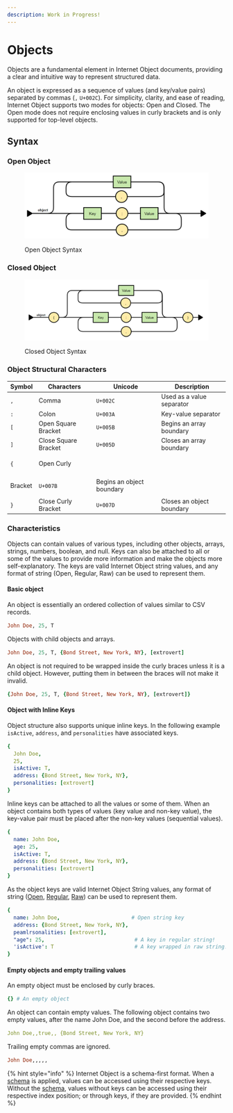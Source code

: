 ```yaml
---
description: Work in Progress!
---
```


# Objects

Objects are a fundamental element in Internet Object documents, providing a clear and intuitive way to represent structured data.

An object is expressed as a sequence of values (and key/value pairs) separated by commas (`,` `U+002C`). For simplicity, clarity, and ease of reading, Internet Object supports two modes for objects: Open and Closed. The Open mode does not require enclosing values in curly brackets and is only supported for top-level objects.

## Syntax

### Open Object

<figure><img src="../../.gitbook/assets/image (2).png" alt=""><figcaption><p>Open Object Syntax</p></figcaption></figure>



### Closed Object

<figure><img src="../../.gitbook/assets/image (8).png" alt=""><figcaption><p>Closed Object Syntax</p></figcaption></figure>

### **Object Structural Characters**

| Symbol | Characters                        | Unicode  | Description               |
| ------ | --------------------------------- | -------- | ------------------------- |
| `,`    | Comma                             | `U+002C` | Used as a value separator |
| `:`    | Colon                             | `U+003A` | Key-value separator       |
| `[`    | Open Square Bracket               | `U+005B` | Begins an array boundary  |
| `]`    | Close Square Bracket              | `U+005D` | Closes an array boundary  |
| `{`    | <p>Open Curly 
</p><p>Bracket</p> | `U+007B` | Begins an object boundary |
| `}`    | Close Curly Bracket               | `U+007D` | Closes an object boundary |

### Characteristics

Objects can contain values of various types, including other objects, arrays, strings, numbers, boolean, and null. Keys can also be attached to all or some of the values to provide more information and make the objects more self-explanatory. The keys are valid Internet Object string values, and any format of string (Open, Regular, Raw) can be used to represent them.

#### **Basic object**

An object is essentially an ordered collection of values similar to CSV records.

```ruby
John Doe, 25, T
```

Objects with child objects and arrays.

```ruby
John Doe, 25, T, {Bond Street, New York, NY}, [extrovert]
```

An object is not required to be wrapped inside the curly braces unless it is a child object. However, putting them in between the braces will not make it invalid.

```ruby
{John Doe, 25, T, {Bond Street, New York, NY}, [extrovert]}
```

#### Object with Inline Keys

Object structure also supports unique inline keys. In the following example `isActive`, `address`, and `personalities` have associated keys.

```yaml
{
  John Doe,
  25,
  isActive: T,
  address: {Bond Street, New York, NY},
  personalities: [extrovert]
}
```

Inline keys can be attached to all the values or some of them. When an object contains both types of values (key value and non-key value), the key-value pair must be placed after the non-key values (sequential values).

```yaml
{
  name: John Doe,
  age: 25,
  isActive: T,
  address: {Bond Street, New York, NY},
  personalities: [extrovert]
}
```

As the object keys are valid Internet Object String values, any format of string ([Open](string/open-strings.md), [Regular](string/regular-strings.md), [Raw](string/raw-strings.md)) can be used to represent them.&#x20;

```yaml
{
  name: John Doe,                       # Open string key
  address: {Bond Street, New York, NY},
  peamlrsonalities: [extrovert],
  "age": 25,                             # A key in regular string!
  'isActive': T                          # A key wrapped in raw string!
}
```

#### Empty objects and empty trailing values

An empty object must be enclosed by curly braces.

```yaml
{} # An empty object
```

An object can contain empty values. The following object contains two empty values, after the name John Doe, and the second before the address.

```yaml
John Doe,,true,, {Bond Street, New York, NY}
```

Trailing empty commas are ignored.

```ruby
John Doe,,,,,
```

{% hint style="info" %}
Internet Object is a schema-first format. When a [schema](../../schema-definition-language/untitled-1.md) is applied, values can be accessed using their respective keys. Without the [schema](../../schema-definition-language/untitled-1.md), values without keys can be accessed using their respective index position; or through keys, if they are provided.
{% endhint %}

